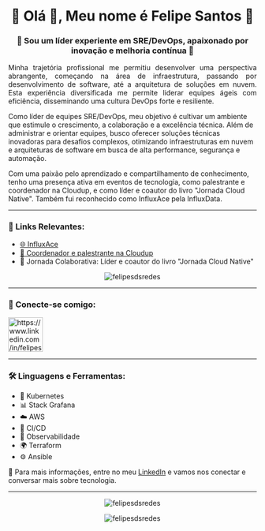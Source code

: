 <h1 align="center">🚀 Olá 👋, Meu nome é Felipe Santos 🚀</h1>

<h3 align="center">🌟 Sou um líder experiente em SRE/DevOps, apaixonado por inovação e melhoria contínua 🌟</h3>

<p align="justify">
Minha trajetória profissional me permitiu desenvolver uma perspectiva abrangente, começando na área de infraestrutura, passando por desenvolvimento de software, até a arquitetura de soluções em nuvem. Esta experiência diversificada me permite liderar equipes ágeis com eficiência, disseminando uma cultura DevOps forte e resiliente.

Como líder de equipes SRE/DevOps, meu objetivo é cultivar um ambiente que estimule o crescimento, a colaboração e a excelência técnica. Além de administrar e orientar equipes, busco oferecer soluções técnicas inovadoras para desafios complexos, otimizando infraestruturas em nuvem e arquiteturas de software em busca de alta performance, segurança e automação.

Com uma paixão pelo aprendizado e compartilhamento de conhecimento, tenho uma presença ativa em eventos de tecnologia, como palestrante e coordenador na Cloudup, e como líder e coautor do livro "Jornada Cloud Native". Também fui reconhecido como InfluxAce pela InfluxData.
</p>

************

### 📌 Links Relevantes:
- [🌐 InfluxAce](https://www.influxdata.com/blog/community-showcase/influxaces/felipe-santos/)
- [🎥 Coordenador e palestrante na Cloudup](https://www.youtube.com/c/CloudUpTV/featured)
- 📖 Jornada Colaborativa: Líder e coautor do livro "Jornada Cloud Native"

<p align="center">
  <img src="https://komarev.com/ghpvc/?username=felipesdsredes&label=Profile%20views&color=0e75b6&style=flat" alt="felipesdsredes" />
</p>

************

### 🔗 Conecte-se comigo:
<p align="left">
  <a href="https://www.linkedin.com/in/felipesantos-sre/" target="blank">
    <img align="center" src="https://cdn.jsdelivr.net/npm/simple-icons@3.0.1/icons/linkedin.svg" alt="https://www.linkedin.com/in/felipesantos-sre/" height="70" width="70" />
  </a>
  <!-- Adicione outros ícones de redes sociais conforme desejar -->
</p>

************

### 🛠 Linguagens e Ferramentas:
<p align="left">

- 🔧 Kubernetes
- 📊 Stack Grafana
- ☁️ AWS
- 🔄 CI/CD
- 📡 Observabilidade
- 🌍 Terraform
- ⚙️ Ansible

</p>

🔗 Para mais informações, entre no meu [LinkedIn](https://www.linkedin.com/in/felipesantos-sre/) e vamos nos conectar e conversar mais sobre tecnologia.

************

<p align="center">
  <img src="https://github-readme-stats.vercel.app/api/top-langs?username=felipesdsredes&show_icons=true&locale=en&layout=compact" alt="felipesdsredes" />
</p>

<p align="center">
  <img src="https://github-readme-stats.vercel.app/api?username=felipesdsredes&show_icons=true&locale=en" alt="felipesdsredes" />
</p>
